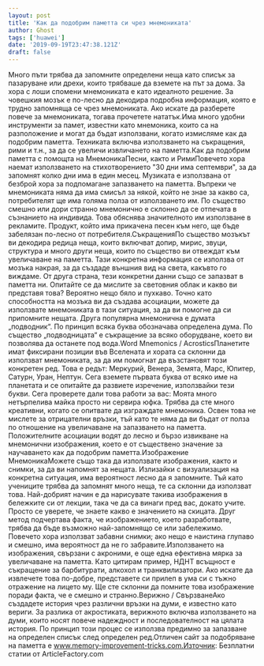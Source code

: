 ```yaml
---
layout: post
title: 'Как да подобрим паметта си чрез мнемониката'
author: Ghost
tags: ['huawei']
date: '2019-09-19T23:47:38.121Z'
draft: false
---
```


Много пъти трябва да запомните определени неща като списък за пазаруване или дрехи, които трябваше да вземете на път за дома. За хора с лоши спомени мнемониката е като идеалното решение. За човешкия мозък е по-лесно да декодира подробна информация, която е трудно запомняща се чрез мнемониката. Ако искате да разберете повече за мнемониката, тогава прочетете нататък.Има много удобни инструменти за памет, известни като мнемоника, които са на разположение и могат да бъдат използвани, когато измисляме как да подобрим паметта. Техниката включва използването на съкращения, рими и т.н., за да се увеличи извличането на паметта.Как да подобрим паметта с помощта на МнемоникаПесни, както и РимиПовечето хора наемат използването на стихотворението "30 дни има септември", за да запомнят колко дни има в един месец. Музиката е използвана от безброй хора за подпомагане запазването на паметта. Въпреки че мнемониката няма да има смисъл за някой, който не знае за какво са, потребителят ще има голяма полза от използването им. По същество смешно или дори странно мнемонично е склонно да се отпечата в съзнанието на индивида. Това обяснява значителното им използване в рекламите. Продукт, който има прикачена песен към него, ще бъде забелязан по-лесно от потребителя.СъкращенияПо същество мозъкът ви декодира редица неща, които включват допир, мирис, звуци, структура и много други неща, които по същество ви отвеждат към увеличаване на паметта. Тази конкретна информация се използва от мозъка накрая, за да създаде външния вид на света, какъвто го виждаме. От друга страна, тези конкретни данни също се запазват в паметта ни. Опитайте се да мислите за световния облак и какво ви представя това? Вероятно нещо бяло и пухкаво. Точно като способността на мозъка ви да създава асоциации, можете да използвате мнемониката в тази ситуация, за да ви помогне да си припомните нещата. Друга популярна мнемонична е думата „подводник“. По принцип всяка буква обозначава определена дума. По същество „подводницата“ е съкращение за всяко оборудване, което ви позволява да останете под вода.Word Mnemonics / AcrosticsПланетите имат фиксирани позиции във Вселената и хората са склонни да използват мнемониката, за да им помогнат да възстановят този конкретен ред. Това е редът: Меркурий, Венера, Земята, Марс, Юпитер, Сатурн, Уран, Нептун. Сега вземете първата буква от всяко име на планетата и се опитайте да развиете изречение, използвайки тези букви. Сега проверете дали това работи за вас: Моята много нетърпелива майка просто ни сервира юфка. Трябва да сте много креативни, когато се опитвате да изграждате мнемоника. Освен това не мислете за отрицателни връзки, тъй като те няма да ви бъдат от полза по отношение на увеличаване на запазването на паметта. Положителните асоциации водят до лесно и бързо извикване на мнемонични изображения, което е от съществено значение за научаването как да подобрим паметта.Изображение МнемоникаМожете също така да използвате изображения, както и снимки, за да ви напомнят за нещата. Излизайки с визуализация на конкретна ситуация, има вероятност лесно да я запомните. Тъй като учениците трябва да запомнят много неща, те са склонни да използват това. Най-добрият начин е да нарисувате такива изображения в бележките си от лекции, така че да са винаги пред вас, докато учите. Просто се уверете, че знаете какво е значението на скицата. Друг метод подчертава факта, че изображението, което разработвате, трябва да бъде възможно най-запомнящо се или забележимо. Повечето хора използват забавни снимки; ако нещо е наистина глупаво и смешно, има вероятност да не го забравите.Използването на изображения, свързани с акроними, е още една ефективна мярка за увеличаване на паметта. Като цитирам пример, НДНТ всъщност е съкращение за барбитурати, алкохол и транквилизатори. Ако искате да извлечете това по-добре, представете си прилеп в ума си с тъжно отражение на лицето му. Ще сте склонни да помните това изображение поради факта, че е смешно и странно.Верижно / СвързванеАко създадете история чрез различни връзки на думи, е известно като вериги. За разлика от акростиката, верижното включва използването на думи, които носят повече надеждност и последователност на цялата история. По принцип този процес се използва предимно за запазване на определен списък след определен ред.Отличен сайт за подобряване на паметта е www.memory-improvement-tricks.com.Източник: Безплатни статии от ArticleFactory.com
